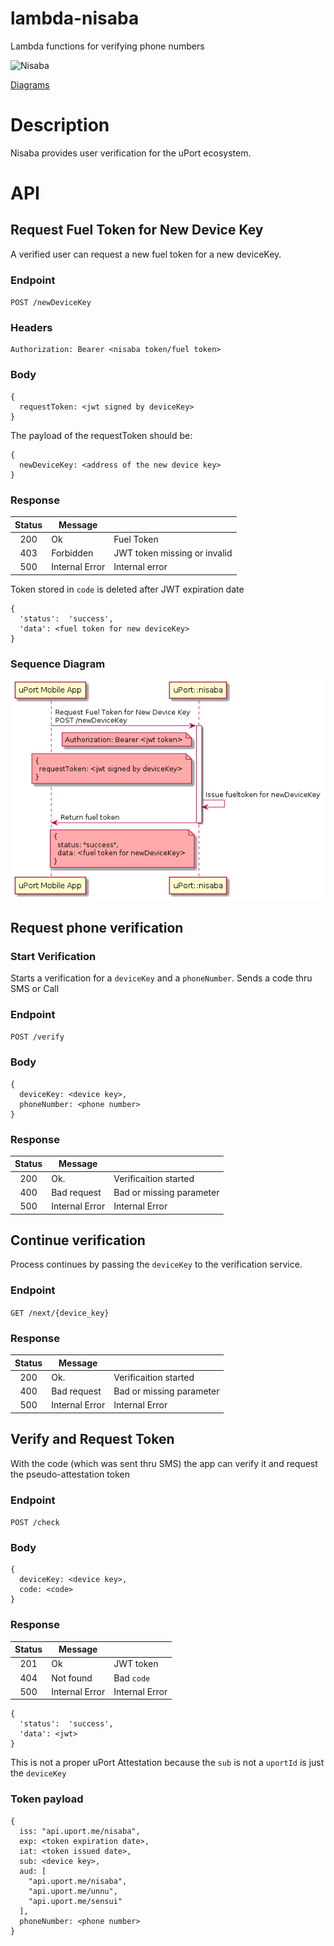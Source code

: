 # lambda-nisaba
Lambda functions for verifying phone numbers

![Nisaba](https://upload.wikimedia.org/wikipedia/commons/thumb/f/f2/VAM_Nisaba_Lagasch.jpg/220px-VAM_Nisaba_Lagasch.jpg "Nisaba")

[Diagrams](./diagrams/README.md)

# Description
Nisaba provides user verification for the uPort ecosystem.

# API

## Request Fuel Token for New Device Key

A verified user can request a new fuel token for a new deviceKey.

### Endpoint

`POST /newDeviceKey`

### Headers
```
Authorization: Bearer <nisaba token/fuel token>
```
### Body
```
{
  requestToken: <jwt signed by deviceKey>
}
```
The payload of the requestToken should be:
```
{
  newDeviceKey: <address of the new device key>
}
```

### Response

| Status |     Message    |                               |
|:------:|----------------|-------------------------------|
| 200    | Ok             | Fuel Token                    |
| 403    | Forbidden      | JWT token missing or invalid  |
| 500    | Internal Error | Internal error                |

Token stored in `code` is deleted after JWT expiration date

```
{
  'status':  'success',
  'data': <fuel token for new deviceKey>
}
```

### Sequence Diagram

![newDeviceKey Seq](./diagrams/img/newDeviceKey.seq.png)

## Request phone verification

### Start Verification

Starts a verification for a `deviceKey` and a `phoneNumber`. Sends a code thru SMS or Call

### Endpoint

`POST /verify`

### Body

```
{
  deviceKey: <device key>,
  phoneNumber: <phone number>
}
```

### Response

| Status |     Message    |                                            |
|:------:|----------------|--------------------------------------------|
| 200    | Ok.            | Verificaition started                      |
| 400    | Bad request    | Bad or missing parameter                   |
| 500    | Internal Error | Internal Error                             |

## Continue verification

Process continues by passing the `deviceKey` to the verification service.

### Endpoint

`GET /next/{device_key}`


### Response

| Status |     Message    |                                            |
|:------:|----------------|--------------------------------------------|
| 200    | Ok.            | Verificaition started                      |
| 400    | Bad request    | Bad or missing parameter                   |
| 500    | Internal Error | Internal Error                             |



##  Verify and Request Token

With the code (which was sent thru SMS) the app can verify it and request the pseudo-attestation token

### Endpoint

`POST /check`

### Body

```
{
  deviceKey: <device key>,
  code: <code>
}
```

### Response

| Status |     Message    |                                       |
|:------:|----------------|---------------------------------------|
| 201    | Ok             | JWT token                             |
| 404    | Not found      | Bad `code`                            |
| 500    | Internal Error | Internal Error                        |


```
{
  'status':  'success',
  'data': <jwt>
}
```
This is not a proper uPort Attestation because the `sub` is not a `uportId` is just the `deviceKey`

### Token payload

```
{
  iss: "api.uport.me/nisaba",
  exp: <token expiration date>,
  iat: <token issued date>,
  sub: <device key>,
  aud: [
    "api.uport.me/nisaba",
    "api.uport.me/unnu",
    "api.uport.me/sensui"
  ],
  phoneNumber: <phone number>
}
```
